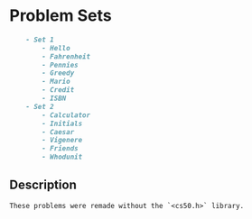 # Problem Sets
```markdown
    - Set 1
        - Hello
        - Fahrenheit
        - Pennies
        - Greedy
        - Mario
        - Credit
        - ISBN
    - Set 2
        - Calculator
        - Initials
        - Caesar
        - Vigenere
        - Friends
        - Whodunit
```

## Description
    These problems were remade without the `<cs50.h>` library.